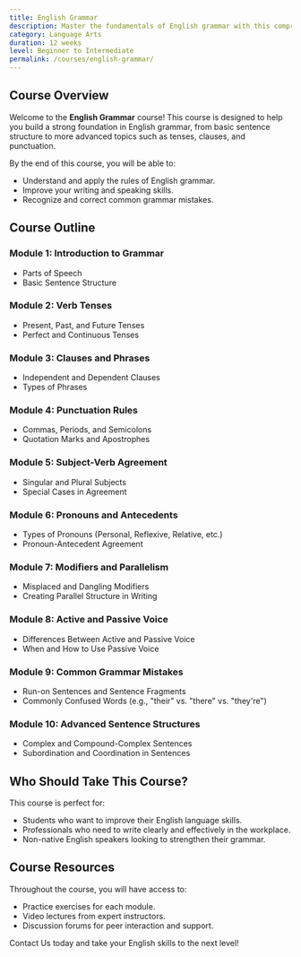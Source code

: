 ```yaml
---
title: English Grammar
description: Master the fundamentals of English grammar with this comprehensive course. Ideal for students, professionals, and anyone looking to improve their language skills.
category: Language Arts
duration: 12 weeks
level: Beginner to Intermediate
permalink: /courses/english-grammar/
---
```


## Course Overview

Welcome to the **English Grammar** course! This course is designed to help you build a strong foundation in English grammar, from basic sentence structure to more advanced topics such as tenses, clauses, and punctuation.

By the end of this course, you will be able to:

- Understand and apply the rules of English grammar.
- Improve your writing and speaking skills.
- Recognize and correct common grammar mistakes.

## Course Outline

### Module 1: Introduction to Grammar
- Parts of Speech
- Basic Sentence Structure

### Module 2: Verb Tenses
- Present, Past, and Future Tenses
- Perfect and Continuous Tenses

### Module 3: Clauses and Phrases
- Independent and Dependent Clauses
- Types of Phrases

### Module 4: Punctuation Rules
- Commas, Periods, and Semicolons
- Quotation Marks and Apostrophes

### Module 5: Subject-Verb Agreement
- Singular and Plural Subjects
- Special Cases in Agreement

### Module 6: Pronouns and Antecedents
- Types of Pronouns (Personal, Reflexive, Relative, etc.)
- Pronoun-Antecedent Agreement

### Module 7: Modifiers and Parallelism
- Misplaced and Dangling Modifiers
- Creating Parallel Structure in Writing

### Module 8: Active and Passive Voice
- Differences Between Active and Passive Voice
- When and How to Use Passive Voice

### Module 9: Common Grammar Mistakes
- Run-on Sentences and Sentence Fragments
- Commonly Confused Words (e.g., "their" vs. "there" vs. "they're")

### Module 10: Advanced Sentence Structures
- Complex and Compound-Complex Sentences
- Subordination and Coordination in Sentences


## Who Should Take This Course?

This course is perfect for:

- Students who want to improve their English language skills.
- Professionals who need to write clearly and effectively in the workplace.
- Non-native English speakers looking to strengthen their grammar.

## Course Resources

Throughout the course, you will have access to:

- Practice exercises for each module.
- Video lectures from expert instructors.
- Discussion forums for peer interaction and support.

Contact Us today and take your English skills to the next level!
